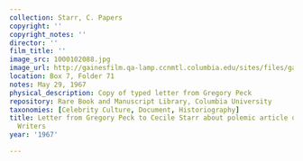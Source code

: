 ```yaml
---
collection: Starr, C. Papers
copyright: ''
copyright_notes: ''
director: ''
film_title: ''
image_src: 1000102088.jpg
image_url: http://gainesfilm.qa-lamp.ccnmtl.columbia.edu/sites/files/gainesfilm/images/1000102088.jpg
location: Box 7, Folder 71
notes: May 29, 1967
physical_description: Copy of typed letter from Gregory Peck
repository: Rare Book and Manuscript Library, Columbia University
taxonomies: [Celebrity Culture, Document, Historiography]
title: Letter from Gregory Peck to Cecile Starr about polemic article on Readers &
  Writers
year: '1967'

---
```

